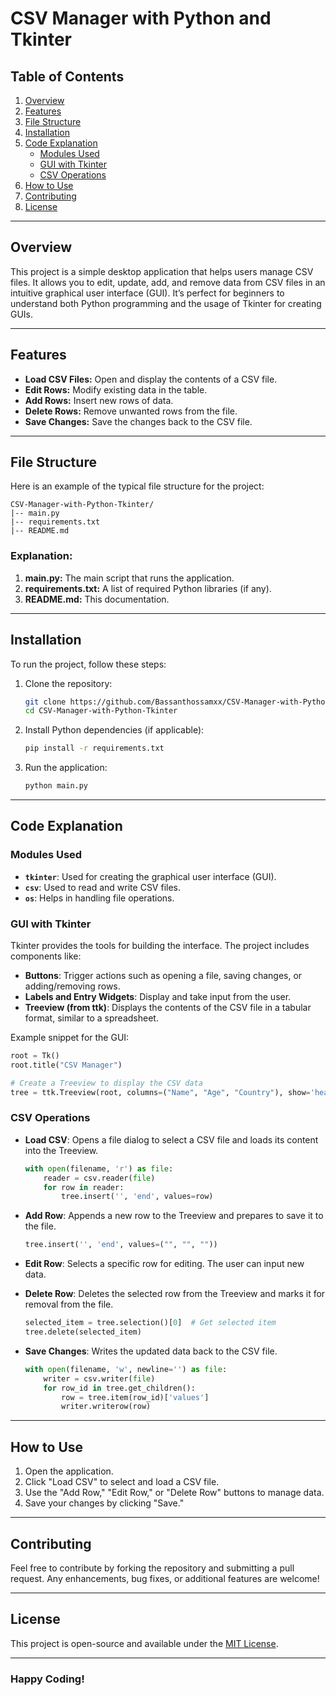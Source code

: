 # CSV Manager with Python and Tkinter
## Table of Contents
1. [Overview](#overview)
2. [Features](#features)
3. [File Structure](#file-structure)
4. [Installation](#installation)
5. [Code Explanation](#code-explanation)
    - [Modules Used](#modules-used)
    - [GUI with Tkinter](#gui-with-tkinter)
    - [CSV Operations](#csv-operations)
6. [How to Use](#how-to-use)
7. [Contributing](#contributing)
8. [License](#license)

---

## Overview
This project is a simple desktop application that helps users manage CSV files. It allows you to edit, update, add, and remove data from CSV files in an intuitive graphical user interface (GUI). It’s perfect for beginners to understand both Python programming and the usage of Tkinter for creating GUIs.

---

## Features
- **Load CSV Files:** Open and display the contents of a CSV file.
- **Edit Rows:** Modify existing data in the table.
- **Add Rows:** Insert new rows of data.
- **Delete Rows:** Remove unwanted rows from the file.
- **Save Changes:** Save the changes back to the CSV file.

---

## File Structure
Here is an example of the typical file structure for the project:

```
CSV-Manager-with-Python-Tkinter/
|-- main.py
|-- requirements.txt
|-- README.md
```

### Explanation:
1. **main.py:** The main script that runs the application.
2. **requirements.txt:** A list of required Python libraries (if any).
3. **README.md:** This documentation.

---

## Installation
To run the project, follow these steps:

1. Clone the repository:
   ```bash
   git clone https://github.com/Bassanthossamxx/CSV-Manager-with-Python-Tkinter.git
   cd CSV-Manager-with-Python-Tkinter
   ```

2. Install Python dependencies (if applicable):
   ```bash
   pip install -r requirements.txt
   ```

3. Run the application:
   ```bash
   python main.py
   ```

---

## Code Explanation

### Modules Used
- **`tkinter`**: Used for creating the graphical user interface (GUI).
- **`csv`**: Used to read and write CSV files.
- **`os`**: Helps in handling file operations.

### GUI with Tkinter
Tkinter provides the tools for building the interface. The project includes components like:

- **Buttons**: Trigger actions such as opening a file, saving changes, or adding/removing rows.
- **Labels and Entry Widgets**: Display and take input from the user.
- **Treeview (from ttk)**: Displays the contents of the CSV file in a tabular format, similar to a spreadsheet.

Example snippet for the GUI:
```python
root = Tk()
root.title("CSV Manager")

# Create a Treeview to display the CSV data
tree = ttk.Treeview(root, columns=("Name", "Age", "Country"), show='headings')
```

### CSV Operations
- **Load CSV**: Opens a file dialog to select a CSV file and loads its content into the Treeview.
  ```python
  with open(filename, 'r') as file:
      reader = csv.reader(file)
      for row in reader:
          tree.insert('', 'end', values=row)
  ```

- **Add Row**: Appends a new row to the Treeview and prepares to save it to the file.
  ```python
  tree.insert('', 'end', values=("", "", ""))
  ```

- **Edit Row**: Selects a specific row for editing. The user can input new data.
- **Delete Row**: Deletes the selected row from the Treeview and marks it for removal from the file.
  ```python
  selected_item = tree.selection()[0]  # Get selected item
  tree.delete(selected_item)
  ```

- **Save Changes**: Writes the updated data back to the CSV file.
  ```python
  with open(filename, 'w', newline='') as file:
      writer = csv.writer(file)
      for row_id in tree.get_children():
          row = tree.item(row_id)['values']
          writer.writerow(row)
  ```

---

## How to Use
1. Open the application.
2. Click "Load CSV" to select and load a CSV file.
3. Use the "Add Row," "Edit Row," or "Delete Row" buttons to manage data.
4. Save your changes by clicking "Save."

---

## Contributing
Feel free to contribute by forking the repository and submitting a pull request. Any enhancements, bug fixes, or additional features are welcome!

---

## License
This project is open-source and available under the [MIT License](LICENSE).

---

### Happy Coding!

